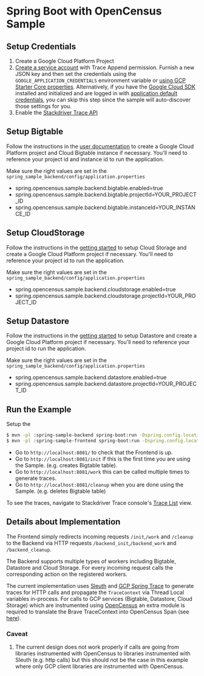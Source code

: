 # Spring Boot with OpenCensus Sample

## Setup Credentials
1. Create a Google Cloud Platform Project
2. [Create a service account][CreateServiceAccountLink] with Trace Append permission. Furnish a new
JSON key and then set the credentials using the `GOOGLE_APPLICATION_CREDENTIALS` environment
variable or [using GCP Starter Core properties][GcpStarterCorePropertiesLink]. Alternatively, if you
have the [Google Cloud SDK][GoogleCloudSdkLink] installed and initialized and are logged in with
[application default credentials][ApplicationDefaultCredentialsLink], you can skip this step since
the sample will auto-discover those settings for you.
3. Enable the [Stackdriver Trace API][StackdriverTraceApiLink]

## Setup Bigtable
Follow the instructions in the [user documentation][BigtableInstanceLink] to create a Google Cloud
Platform project and Cloud Bigtable instance if necessary. You'll need to reference your project id
and instance id to run the application.

Make sure the right values are set in the `spring_sample_backend/config/application.properties`
* spring.opencensus.sample.backend.bigtable.enabled=true
* spring.opencensus.sample.backend.bigtable.projectId=YOUR_PROJECT_ID
* spring.opencensus.sample.backend.bigtable.instanceId=YOUR_INSTANCE_ID

## Setup CloudStorage
Follow the instructions in the [getting started][CloudStorageLink] to setup Cloud Storage and create
a Google Cloud Platform project if necessary. You'll need to reference your project id to run the
application.

Make sure the right values are set in the `spring_sample_backend/config/application.properties`
* spring.opencensus.sample.backend.cloudstorage.enabled=true
* spring.opencensus.sample.backend.cloudstorage.projectId=YOUR_PROJECT_ID

## Setup Datastore
Follow the instructions in the [getting started][DatastoreLink] to setup Datastore and create a
Google Cloud Platform project if necessary. You'll need to reference your project id to run the
application.

Make sure the right values are set in the `spring_sample_backend/config/application.properties`
* spring.opencensus.sample.backend.datastore.enabled=true
* spring.opencensus.sample.backend.datastore.projectId=YOUR_PROJECT_ID

## Run the Example

Setup the

```bash
$ mvn -pl :spring-sample-backend spring-boot:run -Dspring.config.location=spring_sample_backend/config/
$ mvn -pl :spring-sample-frontend spring-boot:run -Dspring.config.location=spring_sample_frontend/config/
```

* Go to `http://localhost:8081/` to check that the Frontend is up.
* Go to `http://localhost:8081/init` if this is the first time you are using the Sample. (e.g.
creates Bigtable table).
* Go to `http://localhost:8081/work` this can be called multiple times to generate traces.
* Go to `http://localhost:8081/cleanup` when you are done using the Sample. (e.g. deletes Bigtable
table)

To see the traces, navigate to Stackdriver Trace console's [Trace List][TraceListLink] view.

## Details about Implementation

The Frontend simply redirects incoming requests `/init`,`/work` and `/cleanup` to the
Backend via HTTP requests `/backend_init`,`/backend_work` and `/backend_cleanup`.

The Backend supports multiple types of workers including Bigtable, Datastore and Cloud Storage. For
every incoming request calls the corresponding action on the registered workers.

The current implementation uses [Sleuth][SleuthLink] and [GCP Spring Trace][GcpSpringTraceLink] to
generate traces for HTTP calls and propagate the `TraceContext` via Thread Local variables
in-process. For calls to GCP services (Bigtable, Datastore, Cloud Storage) which are instrumented
using [OpenCensus][OpenCensusLink] an extra module is required to translate the Brave TraceContext
into OpenCensus Span (see [here][OpenCensusBraveAutoConfigurationLink]).

### Caveat

1. The current design does not work properly if calls are going from libraries instrumented with
OpenCensus to libraries instrumented with Sleuth (e.g. http calls) but this should not be the case
in this example where only GCP client libraries are instrumented with OpenCensus.

[ApplicationDefaultCredentialsLink]: https://developers.google.com/identity/protocols/application-default-credentials
[BigtableInstanceLink]: https://cloud.google.com/bigtable/docs/creating-instance
[CloudStorageLink]: https://github.com/GoogleCloudPlatform/google-cloud-java/tree/master/google-cloud-clients/google-cloud-storage#getting-started
[CreateServiceAccountLink]: https://cloud.google.com/docs/authentication/getting-started#creating_the_service_account
[DatastoreLink]: https://github.com/GoogleCloudPlatform/google-cloud-java/tree/master/google-cloud-clients/google-cloud-datastore#getting-started
[GcpSpringTraceLink]: https://docs.spring.io/spring-cloud-gcp/docs/1.0.0.M2/reference/htmlsingle/#_spring_cloud_sleuth
[GcpStarterCorePropertiesLink]: https://github.com/spring-cloud/spring-cloud-gcp#spring-boot-starters
[GoogleCloudSdkLink]: https://cloud.google.com/sdk/
[OpenCensusLink]: https://opencensus.io/
[OpenCensusBraveAutoConfigurationLink]: https://github.com/bogdandrutu/oc-spring-boot/blob/master/src/main/java/io/opencensus/spring/brave/OpenCensusBraveAutoConfiguration.java
[TraceListLink]: https://console.cloud.google.com/traces/traces
[SleuthLink]: https://cloud.spring.io/spring-cloud-sleuth/
[StackdriverTraceApiLink]: https://console.cloud.google.com/apis/api/cloudtrace.googleapis.com/overview
